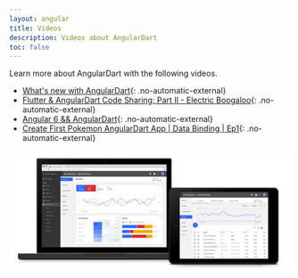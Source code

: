 ```yaml
---
layout: angular
title: Videos
description: Videos about AngularDart
toc: false
---
```


Learn more about AngularDart with the following videos.

* [What's new with AngularDart](https://www.youtube.com/watch?v=-HUHRRYQl5k){: .no-automatic-external}
* [Flutter & AngularDart Code Sharing; Part II - Electric Boogaloo](https://www.youtube.com/watch?v=PLHln7wHgPE){: .no-automatic-external}
* [Angular 6 && AngularDart](https://www.youtube.com/watch?v=txEqvqKzISY){: .no-automatic-external}
* [Create First Pokemon AngularDart App \| Data Binding \| Ep1](https://www.youtube.com/watch?v=yWIFBsTT2Ag){: .no-automatic-external}
</div>
</div>

<img src="images/Google-AdWords-Next-Interface-800x342.png"
  alt="Screenshot of AdWords Next"
  title="The UI of AdWords Next">


